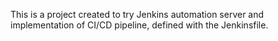 This is a project created to try Jenkins automation server and implementation of CI/CD pipeline, defined with the Jenkinsfile.